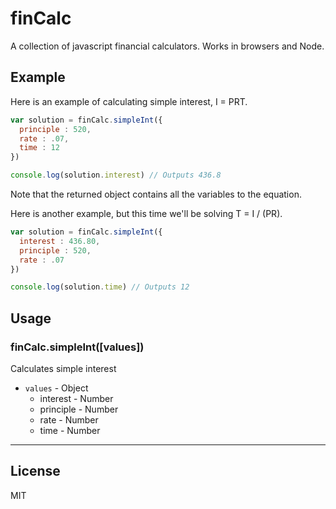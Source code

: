 # finCalc

A collection of javascript financial calculators. Works in browsers and Node.

## Example

Here is an example of calculating simple interest, I = PRT.

```javascript
var solution = finCalc.simpleInt({
  principle : 520,
  rate : .07,
  time : 12
})

console.log(solution.interest) // Outputs 436.8
```
Note that the returned object contains all the variables to the equation.

Here is another example, but this time we'll be solving T = I / (PR).

```javascript
var solution = finCalc.simpleInt({
  interest : 436.80,
  principle : 520,
  rate : .07
})

console.log(solution.time) // Outputs 12
```

## Usage

### finCalc.simpleInt([values])

Calculates simple interest

- `values` - Object
  - interest - Number
  - principle - Number
  - rate - Number
  - time - Number

---

## License
MIT
